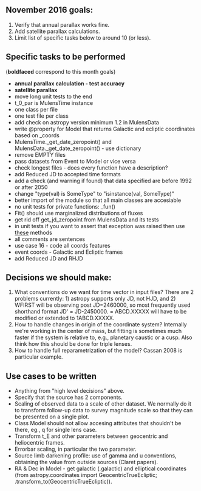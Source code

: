 ## November 2016 goals:
1.    Verify that annual parallax works fine.
2.    Add satellite parallax calculations.
3.    Limit list of specific tasks below to around 10 (or less).

## Specific tasks to be performed
(__boldfaced__ correspond to this month goals)

* __annual parallax calculation - test accuracy__
* __satellite parallax__
* move long unit tests to the end
* t\_0\_par is MulensTime instance
* one class per file
* one test file per class
* add check on astropy version minimum 1.2 in MulensData
* write @property for Model that returns Galactic and ecliptic coordinates based on \_coords
* MulensTime._get_date_zeropoint() and MulensData._get_date_zeropoint() - use dictionary 
* remove EMPTY files
* pass datasets from Event to Model or vice versa
* check longest files - does every function have a description?
* add Reduced JD to accepted time formats
* add a check (and warning if found) that data specified are before 1992 or after 2050
* change "type(val) is SomeType" to "isinstance(val, SomeType)"
* better import of the module so that all main classes are accesiable
* no unit tests for private functions: \_fun()
* Fit() should use marginalized distributions of fluxes
* get rid off get_jd_zeropoint from MulensData and its tests
* in unit tests if you want to assert that exception was raised then use [these](http://stackoverflow.com/questions/129507/how-do-you-test-that-a-python-function-throws-an-exception) methods
* all comments are sentences
* use case 16 - code all coords features
* event coords - Galactic and Ecliptic frames
* add Reduced JD and RHJD

## Decisions we should make:

1. What conventions do we want for time vector in input files? There are 2 problems currently: 1) astropy supports only JD, not HJD, and 2) WFIRST will be observing post JD=2460000, so most frequently used shorthand format JD' = JD-2450000. = ABCD.XXXXX will have to be modified or extended to 1ABCD.XXXXX. 
1. How to handle changes in origin of the coordinate system? Internally we're working in the center of mass, but fitting is sometimes much faster if the system is relative to, e.g., planetary caustic or a cusp. Also think how this should be done for triple lenses. 
1. How to handle full reparametrization of the model? Cassan 2008 is particular example. 

## Use cases to be written 

* Anything from "high level decisions" above.
* Specify that the source has 2 components.
* Scaling of observed data to a scale of other dataset. We normally do it to transform follow-up data to survey magnitude scale so that they can be presented on a single plot. 
* Class Model should not allow accesing attributes that shouldn't be there, eg., q for single lens case.
* Transform t_E and other parameters between geocentric and heliocentric frames.
* Errorbar scaling, in particular the two parameter.
* Source limb darkening profile: use of gamma and u conventions, obtaining the value from outside sources (Claret papers). 
* RA & Dec in Model - get galactic (.galactic) and elliptical coordinates (from astropy.coordinates import GeocentricTrueEcliptic; .transform_to(GeocentricTrueEcliptic)).


